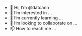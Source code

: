 - 👋 Hi, I’m @datcann
- 👀 I’m interested in ...
- 🌱 I’m currently learning ...
- 💞️ I’m looking to collaborate on ...
- 📫 How to reach me ...

<!---
datcann/datcann is a ✨ special ✨ repository because its `README.md` (this file) appears on your GitHub profile.
You can click the Preview link to take a look at your changes.
--->
